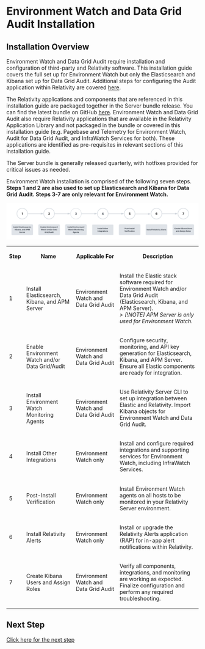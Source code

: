 # Environment Watch and Data Grid Audit Installation



## Installation Overview

Environment Watch and Data Grid Audit require installation and configuration of third-party and Relativity software. This installation guide covers the full set up for Environment Watch but only the Elasticsearch and Kibana set up for Data Grid Audit. Additional steps for configuring the Audit application within Relativity are covered [here](https://help.relativity.com/Server2024/Content/Relativity/Audit/Audit.htm#InstallingandconfiguringAudit).

The Relativity applications and components that are referenced in this installation guide are packaged together in the Server bundle release. You can find the latest bundle on GitHub [here](https://github.com/relativitydev/server-bundle-release/releases). Environment Watch and Data Grid Audit also require Relativity applications that are available in the Relativity Application Library and not packaged in the bundle or covered in this installation guide (e.g. Pagebase and Telemetry for Environment Watch, Audit for Data Grid Audit, and InfraWatch Services for both). These applications are identified as pre-requisites in relevant sections of this installation guide.


The Server bundle is generally released quarterly, with hotfixes provided for critical issues as needed.

Environment Watch installation is comprised of the following seven steps. **Steps 1 and 2 are also used to set up Elasticsearch and Kibana for Data Grid Audit. Steps 3-7 are only relevant for Environment Watch.**

![alt text](../resources/stage_environmentwatch01.png)

<table><tbody>
<tr>
  <th><p><strong>Step</strong></p></th>
  <th><p><strong>Name</strong></p></th>
  <th><p><strong>Applicable For</strong></p></th>
  <th><p><strong>Description</strong></p></th>
</tr>
<tr><td><p>1</p></td><td><p>Install Elasticsearch, Kibana, and APM Server</p></td><td><p>Environment Watch and Data Grid Audit</p></td><td><p>Install the Elastic stack software required for Environment Watch and/or Data Grid Audit (Elasticsearch, Kibana, and APM Server). <br><em>>
[!NOTE] APM Server is only used for Environment Watch.</em></p></td></tr>
<tr><td><p>2</p></td><td><p>Enable Environment Watch and/or Data Grid/Audit</p></td><td><p>Environment Watch and Data Grid Audit</p></td><td><p>Configure security, monitoring, and API key generation for Elasticsearch, Kibana, and APM Server. Ensure all Elastic components are ready for integration.</p></td></tr>
<tr><td><p>3</p></td><td><p>Install Environment Watch Monitoring Agents</p></td><td><p>Environment Watch and Data Grid Audit</p></td><td><p>Use Relativity Server CLI to set up integration between Elastic and Relativity. Import Kibana objects for Environment Watch and Data Grid Audit.</p></td></tr>
<tr><td><p>4</p></td><td><p>Install Other Integrations</p></td><td><p>Environment Watch only</p></td><td><p>Install and configure required integrations and supporting services for Environment Watch, including InfraWatch Services.</p></td></tr>
<tr><td><p>5</p></td><td><p>Post-Install Verification</p></td><td><p>Environment Watch only</p></td><td><p>Install Environment Watch agents on all hosts to be monitored in your Relativity Server environment.</p></td></tr>
<tr><td><p>6</p></td><td><p>Install Relativity Alerts</p></td><td><p>Environment Watch only</p></td><td><p>Install or upgrade the Relativity Alerts application (RAP) for in-app alert notifications within Relativity.</p></td></tr>
<tr><td><p>7</p></td><td><p>Create Kibana Users and Assign Roles</p></td><td><p>Environment Watch and Data Grid Audit</p></td><td><p>Verify all components, integrations, and monitoring are working as expected. Finalize configuration and perform any required troubleshooting.</p></td></tr>
</tbody></table>

## Next Step
[Click here for the next step](elasticsearch_pre_installation_overview.md)